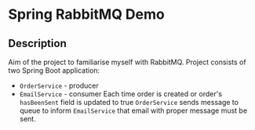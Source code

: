 # Spring RabbitMQ Demo

## Description

Aim of the project to familiarise myself with RabbitMQ. Project consists of two Spring Boot application:  
- `OrderService` - producer
- `EmailService` - consumer
Each time order is created or order's `hasBeenSent` field is updated to true `OrderService` sends message to queue to inform `EmailService` that email with proper message must be sent.
